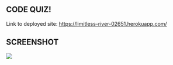 ## CODE QUIZ!

Link to deployed site: https://limitless-river-02651.herokuapp.com/

## SCREENSHOT

<img src="./CodeQuiz/Screen Shot 2021-07-23 at 11.36.16 AM.png">
